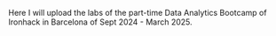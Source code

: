 Here I will upload the labs of the part-time Data Analytics Bootcamp of Ironhack in Barcelona of Sept 2024 - March 2025.
